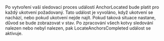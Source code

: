 Po vytvoření vaší sledovací proces událostí AnchorLocated bude platit pro každý ukotvení požadovaný. Tato událost je vyvoláno, když ukotvení se nachází, nebo pokud ukotvení nejde najít. Pokud taková situace nastane, důvod se bude zobrazovat v stav. Po zpracování všech kotvy sledování nalezen nebo nebyl nalezen, pak LocateAnchorsCompleted událost se aktivuje.
